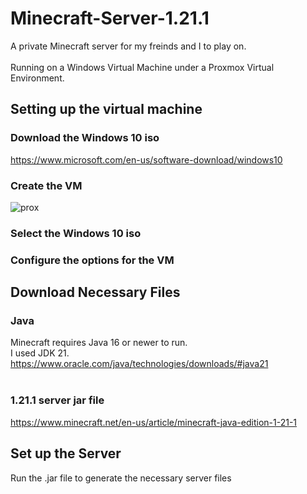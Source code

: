 # Minecraft-Server-1.21.1

 A private Minecraft server for my freinds and I to play on.
    <br/>
    <br/>
 Running on a Windows Virtual Machine under a Proxmox Virtual Environment.

 ## Setting up the virtual machine

 ### Download the Windows 10 iso  

https://www.microsoft.com/en-us/software-download/windows10

### Create the VM

![prox](https://github.com/user-attachments/assets/bb06b195-e778-45cc-be25-90d27c46d8ca)

### Select the Windows 10 iso 

### Configure the options for the VM



  ## Download Necessary Files

  ### Java 

 Minecraft requires Java 16 or newer to run.
    <br/> 
 I used JDK 21. 
 https://www.oracle.com/java/technologies/downloads/#java21
  <br/>
  <br/>
 ### 1.21.1 server jar file
 https://www.minecraft.net/en-us/article/minecraft-java-edition-1-21-1



 ## Set up the Server

 Run the .jar file to generate the necessary server files

 
